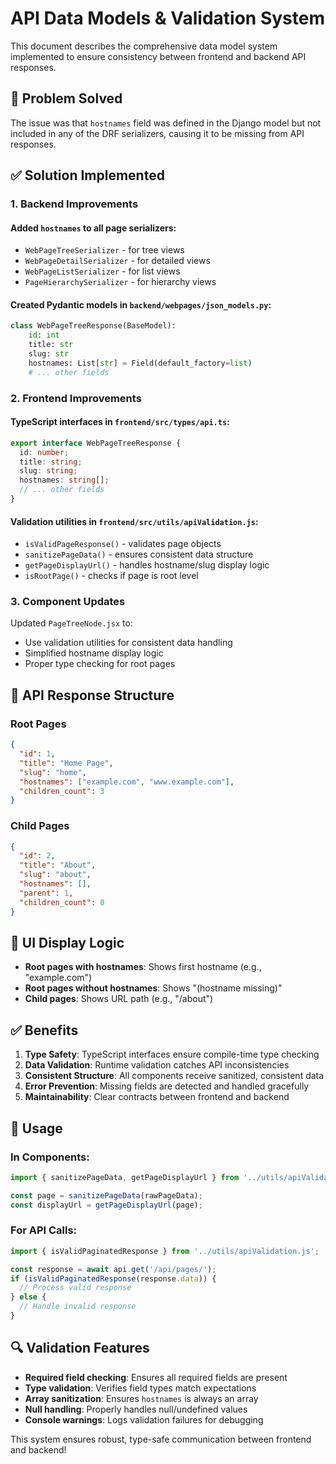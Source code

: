 # API Data Models & Validation System

This document describes the comprehensive data model system implemented to ensure consistency between frontend and backend API responses.

## 🎯 Problem Solved

The issue was that `hostnames` field was defined in the Django model but not included in any of the DRF serializers, causing it to be missing from API responses.

## ✅ Solution Implemented

### 1. Backend Improvements

#### Added `hostnames` to all page serializers:
- `WebPageTreeSerializer` - for tree views
- `WebPageDetailSerializer` - for detailed views  
- `WebPageListSerializer` - for list views
- `PageHierarchySerializer` - for hierarchy views

#### Created Pydantic models in `backend/webpages/json_models.py`:
```python
class WebPageTreeResponse(BaseModel):
    id: int
    title: str
    slug: str
    hostnames: List[str] = Field(default_factory=list)
    # ... other fields
```

### 2. Frontend Improvements

#### TypeScript interfaces in `frontend/src/types/api.ts`:
```typescript
export interface WebPageTreeResponse {
  id: number;
  title: string;
  slug: string;
  hostnames: string[];
  // ... other fields
}
```

#### Validation utilities in `frontend/src/utils/apiValidation.js`:
- `isValidPageResponse()` - validates page objects
- `sanitizePageData()` - ensures consistent data structure
- `getPageDisplayUrl()` - handles hostname/slug display logic
- `isRootPage()` - checks if page is root level

### 3. Component Updates

Updated `PageTreeNode.jsx` to:
- Use validation utilities for consistent data handling
- Simplified hostname display logic
- Proper type checking for root pages

## 🔧 API Response Structure

### Root Pages
```json
{
  "id": 1,
  "title": "Home Page",
  "slug": "home", 
  "hostnames": ["example.com", "www.example.com"],
  "children_count": 3
}
```

### Child Pages  
```json
{
  "id": 2,
  "title": "About",
  "slug": "about",
  "hostnames": [],
  "parent": 1,
  "children_count": 0
}
```

## 🎯 UI Display Logic

- **Root pages with hostnames**: Shows first hostname (e.g., "example.com")
- **Root pages without hostnames**: Shows "(hostname missing)" 
- **Child pages**: Shows URL path (e.g., "/about")

## ✅ Benefits

1. **Type Safety**: TypeScript interfaces ensure compile-time type checking
2. **Data Validation**: Runtime validation catches API inconsistencies
3. **Consistent Structure**: All components receive sanitized, consistent data
4. **Error Prevention**: Missing fields are detected and handled gracefully
5. **Maintainability**: Clear contracts between frontend and backend

## 🚀 Usage

### In Components:
```javascript
import { sanitizePageData, getPageDisplayUrl } from '../utils/apiValidation.js';

const page = sanitizePageData(rawPageData);
const displayUrl = getPageDisplayUrl(page);
```

### For API Calls:
```javascript
import { isValidPaginatedResponse } from '../utils/apiValidation.js';

const response = await api.get('/api/pages/');
if (isValidPaginatedResponse(response.data)) {
  // Process valid response
} else {
  // Handle invalid response
}
```

## 🔍 Validation Features

- **Required field checking**: Ensures all required fields are present
- **Type validation**: Verifies field types match expectations  
- **Array sanitization**: Ensures `hostnames` is always an array
- **Null handling**: Properly handles null/undefined values
- **Console warnings**: Logs validation failures for debugging

This system ensures robust, type-safe communication between frontend and backend! 